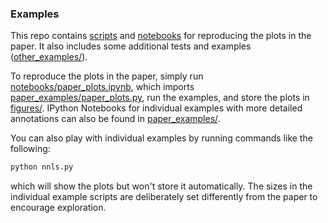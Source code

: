 ### Examples

This repo contains [scripts](https://github.com/cvxgrp/a2dr/tree/master/examples/paper_examples) and [notebooks](https://github.com/cvxgrp/a2dr/tree/master/examples/notebooks) for reproducing the plots in the paper. It also includes some additional tests and examples ([other_examples/](https://github.com/cvxgrp/a2dr/edit/master/examples/other_examples/)).

To reproduce the plots in the paper, simply run [notebooks/paper_plots.ipynb](https://github.com/cvxgrp/a2dr/edit/master/examples/notebooks/), which imports [paper_examples/paper_plots.py](https://github.com/cvxgrp/a2dr/edit/master/examples/paper_examples/paper_plots.py), run the examples, and store the plots in [figures/](https://github.com/cvxgrp/a2dr/edit/master/examples/figures). IPython Notebooks for individual examples with more detailed annotations can also be found in [paper_examples/](https://github.com/cvxgrp/a2dr/edit/master/examples/paper_examples/). 

You can also play with individual examples by running commands like the following:
```python
python nnls.py
```
which will show the plots but won't store it automatically. The sizes in the individual example scripts are deliberately set differently from the paper to encourage exploration.

